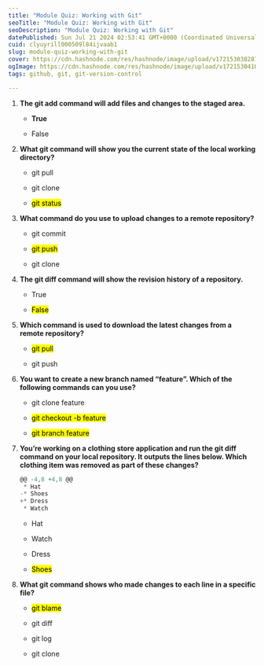 ```yaml
---
title: "Module Quiz: Working with Git"
seoTitle: "Module Quiz: Working with Git"
seoDescription: "Module Quiz: Working with Git"
datePublished: Sun Jul 21 2024 02:53:41 GMT+0000 (Coordinated Universal Time)
cuid: clyuyrill000509l84ijvaab1
slug: module-quiz-working-with-git
cover: https://cdn.hashnode.com/res/hashnode/image/upload/v1721530382877/c0177fb5-fff3-4e47-aa75-a472a3313512.png
ogImage: https://cdn.hashnode.com/res/hashnode/image/upload/v1721530410725/8d1c17e4-98c1-4f66-9f2f-cc9bf8ca629e.png
tags: github, git, git-version-control

---
```


1. **The git add command will add files and changes to the staged area.**
    
    * **True**
        
    * False
        
2. **What git command will show you the current state of the local working directory?**
    
    * git pull
        
    * git clone
        
    * <mark>git status</mark>
        
3. **What command do you use to upload changes to a remote repository?**
    
    * git commit
        
    * <mark>git push</mark>
        
    * git clone
        
4. **The git diff command will show the revision history of a repository.**
    
    * True
        
    * <mark>False</mark>
        
5. **Which command is used to download the latest changes from a remote repository?**
    
    * <mark>git pull</mark>
        
    * git push
        
6. **You want to create a new branch named “feature”. Which of the following commands can you use?**
    
    * git clone feature
        
    * <mark>git checkout -b feature</mark>
        
    * <mark>git branch feature</mark>
        
7. **You’re working on a clothing store application and run the git diff command on your local repository. It outputs the lines below. Which clothing item was removed as part of these changes?**
    
    ```powershell
    @@ -4,8 +4,8 @@
     * Hat
    -* Shoes
    +* Dress
     * Watch
    ```
    
    * Hat
        
    * Watch
        
    * Dress
        
    * <mark>Shoes</mark>
        
8. **What git command shows who made changes to each line in a specific file?**
    
    * <mark>git blame</mark>
        
    * git diff
        
    * git log
        
    * git clone